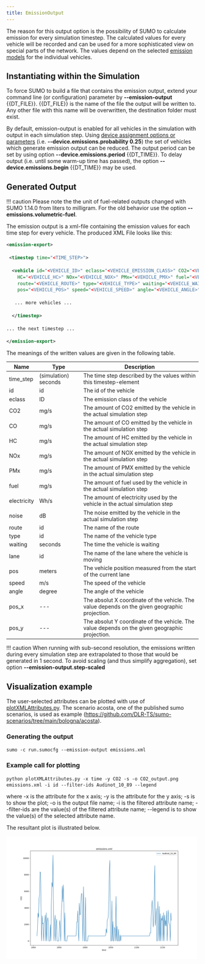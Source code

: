 ```yaml
---
title: EmissionOutput
---
```


The reason for this output option is the possibility of SUMO to
calculate emission for every simulation timestep. The calculated values
for every vehicle will be recorded and can be used for a more
sophisticated view on special parts of the network. The values depend on
the selected [emission models](../../Models/Emissions.md) for the
individual vehicles.

## Instantiating within the Simulation

To force SUMO to build a file that contains the emission output, extend
your command line (or configuration) parameter by **--emission-output** {{DT_FILE}}. {{DT_FILE}} is the name of the
file the output will be written to. Any other file with this name will
be overwritten, the destination folder must exist.

By default, emission-output is enabled for all vehicles in the
simulation with output in each simulation step. Using [device assignment
options or
parameters](../../Definition_of_Vehicles,_Vehicle_Types,_and_Routes.md#devices)
(i.e. **--device.emissions.probability 0.25**) the set of vehicles which generate emission output can be reduced.
The output period can be set by using option **--device.emissions.period** {{DT_TIME}}.
To delay output (i.e. until some warm-up time has passed), the option **--device.emissions.begin** {{DT_TIME}} may be used.


## Generated Output

!!! caution
    Please note the the unit of fuel-related outputs changed with SUMO 1.14.0 from liters to milligram.
	For the old behavior use the option **--emissions.volumetric-fuel**.

The emission output is a xml-file containing the emission values for
each time step for every vehicle. The produced XML File looks like this:

```xml
<emission-export>

 <timestep time="<TIME_STEP>">

  <vehicle id="<VEHICLE_ID>" eclass="<VEHICLE_EMISSION_CLASS>" CO2="<VEHICLE_CO2>" CO="<VEHICLE_CO>"
    HC="<VEHICLE_HC>" NOx="<VEHICLE_NOX>" PMx="<VEHICLE_PMX>" fuel="<VEHICLE_FUEL>" electricity="<VEHICLE_ELECTRICITY>" noise="<VEHICLE_NOISE>" \
    route="<VEHICLE_ROUTE>" type="<VEHICLE_TYPE>" waiting="<VEHICLE_WAITING>" lane="<VEHICLE_LANE>" \
    pos="<VEHICLE_POS>" speed="<VEHICLE_SPEED>" angle="<VEHICLE_ANGLE>" x="<VEHICLE_POS_X>" y="<VEHICLE_POS_Y>"/>

   ... more vehicles ...

  </timestep>

... the next timestep ...

</emission-export>
```

The meanings of the written values are given in the following table.

| Name        | Type                 | Description                                                                                    |
| ----------- | -------------------- | ---------------------------------------------------------------------------------------------- |
| time_step  | (simulation) seconds | The time step described by the values within this timestep-element                             |
| id          | id                   | The id of the vehicle                                                                          |
| eclass      | ID                   | The emission class of the vehicle                                                              |
| CO2         | mg/s                 | The amount of CO2 emitted by the vehicle in the actual simulation step                         |
| CO          | mg/s                 | The amount of CO emitted by the vehicle in the actual simulation step                          |
| HC          | mg/s                 | The amount of HC emitted by the vehicle in the actual simulation step                          |
| NOx         | mg/s                 | The amount of NOX emitted by the vehicle in the actual simulation step                         |
| PMx         | mg/s                 | The amount of PMX emitted by the vehicle in the actual simulation step                         |
| fuel        | mg/s                 | The amount of fuel used by the vehicle in the actual simulation step                           |
| electricity | Wh/s                 | The amount of electricity used by the vehicle in the actual simulation step                    |
| noise       | dB                   | The noise emitted by the vehicle in the actual simulation step                                 |
| route       | id                   | The name of the route                                                                          |
| type        | id                   | The name of the vehicle type                                                                   |
| waiting     | seconds              | The time the vehicle is waiting                                                                |
| lane        | id                   | The name of the lane where the vehicle is moving                                               |
| pos         | meters               | The vehicle position measured from the start of the current lane                               |
| speed       | m/s                  | The speed of the vehicle                                                                       |
| angle       | degree               | The angle of the vehicle                                                                       |
| pos_x      | \---                 | The absolut X coordinate of the vehicle. The value depends on the given geographic projection. |
| pos_y      | \---                 | The absolut Y coordinate of the vehicle. The value depends on the given geographic projection. |

!!! caution
    When running with sub-second resolution, the emissions written during every simulation step are extrapolated to those that would be generated in 1 second. To avoid scaling (and thus simplify aggregation), set option **--emission-output.step-scaled**

## Visualization example
The user-selected attributes can be plotted with use of [plotXMLAttributes.py](../../Tools/Visualization.md#plotxmlattributespy). The scenario acosta, one of the published sumo scenarios, is used as example (https://github.com/DLR-TS/sumo-scenarios/tree/main/bologna/acosta). 

### Generating the output
```
sumo -c run.sumocfg --emission-output emissions.xml
```
### Example call for plotting
```
python plotXMLAttributes.py -x time -y CO2 -s -o CO2_output.png emissions.xml -i id --filter-ids Audinot_10_89 --legend
```
where -x is the attribute for the x axis; -y is the attribute for the y axis; -s is to show the plot; -o is the output file name; -i is the filtered attribute name; --filter-ids are the value(s) of the filtered attribute name; --legend is to show the value(s) of the selected attribute name.

The resultant plot is illustrated below.

<img src="../../images/CO2_output.png" width="500px"/>
